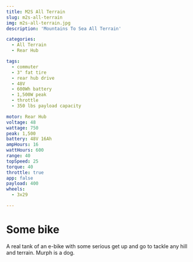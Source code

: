 ```yaml
---
title: M2S All Terrain
slug: m2s-all-terrain
img: m2s-all-terrain.jpg
description: 'Mountains To Sea All Terrain'

categories: 
  - All Terrain
  - Rear Hub

tags:
  - commuter 
  - 3" fat tire
  - rear hub drive
  - 48V
  - 600Wh battery
  - 1,500W peak
  - throttle
  - 350 lbs payload capacity

motor: Rear Hub
voltage: 48
wattage: 750
peak: 1,500
battery: 48V 16Ah
ampHours: 16
wattHours: 600
range: 40
topSpeed: 25
torque: 40
throttle: true
app: false
payload: 400
wheels:
  - 3x29

---
```


# Some bike

A real tank of an e-bike with some serious get up and go to tackle any hill and terrain. Murph is a dog.
